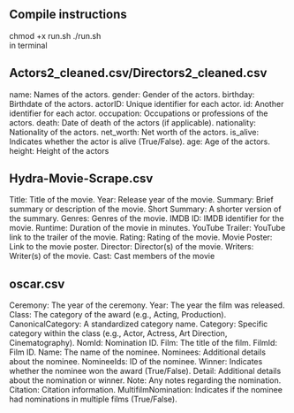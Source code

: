 ## Compile instructions 

 chmod +x run.sh 
./run.sh  
in terminal 

## Actors2_cleaned.csv/Directors2_cleaned.csv

name: Names of the actors.
gender: Gender of the actors.
birthday: Birthdate of the actors.
actorID: Unique identifier for each actor.
id: Another identifier for each actor.
occupation: Occupations or professions of the actors.
death: Date of death of the actors (if applicable).
nationality: Nationality of the actors.
net_worth: Net worth of the actors.
is_alive: Indicates whether the actor is alive (True/False).
age: Age of the actors.
height: Height of the actors

## Hydra-Movie-Scrape.csv

Title: Title of the movie.
Year: Release year of the movie.
Summary: Brief summary or description of the movie.
Short Summary: A shorter version of the summary.
Genres: Genres of the movie.
IMDB ID: IMDB identifier for the movie.
Runtime: Duration of the movie in minutes.
YouTube Trailer: YouTube link to the trailer of the movie.
Rating: Rating of the movie.
Movie Poster: Link to the movie poster.
Director: Director(s) of the movie.
Writers: Writer(s) of the movie.
Cast: Cast members of the movie

## oscar.csv 

Ceremony: The year of the ceremony.
Year: The year the film was released.
Class: The category of the award (e.g., Acting, Production).
CanonicalCategory: A standardized category name.
Category: Specific category within the class (e.g., Actor, Actress, Art Direction, Cinematography).
NomId: Nomination ID.
Film: The title of the film.
FilmId: Film ID.
Name: The name of the nominee.
Nominees: Additional details about the nominee.
NomineeIds: ID of the nominee.
Winner: Indicates whether the nominee won the award (True/False).
Detail: Additional details about the nomination or winner.
Note: Any notes regarding the nomination.
Citation: Citation information.
MultifilmNomination: Indicates if the nominee had nominations in multiple films (True/False).